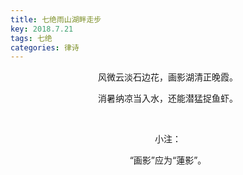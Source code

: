 ```yaml
---
title: 七绝雨山湖畔走步
key: 2018.7.21
tags: 七绝
categories: 律诗
---
```


<p align="center">风微云淡石边花，画影湖清正晚霞。
</p>
<p align="center">消暑纳凉当入水，还能潜猛捉鱼虾。
</p>
<p align="center"></br>
</p>
<p align="center">小注：
</p>
<p align="center">“画影”应为“蓮影”。
</p>
<p align="center"></br>
</p>
